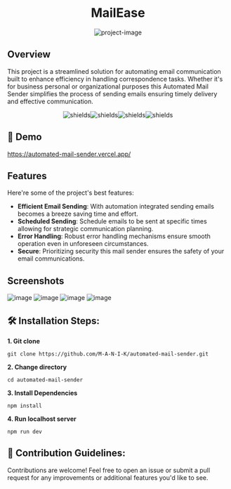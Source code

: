 <h1 align="center" id="title">MailEase</h1>

<p align="center"><img src="https://socialify.git.ci/M-A-N-I-K/automated-mail-sender/image?description=1&amp;descriptionEditable=This%20project%20is%20a%20streamlined%20solution%20for%20automating%20email%20communication%2C%20built%20to%20enhance%20efficiency%20in%20handling%20correspondence%20tasks.%20&amp;font=Raleway&amp;language=1&amp;name=1&amp;owner=1&amp;pattern=Circuit%20Board&amp;stargazers=1&amp;theme=Dark" alt="project-image"></p>

## Overview

<p id="description">This project is a streamlined solution for automating email communication built to enhance efficiency in handling correspondence tasks. Whether it's for business personal or organizational purposes this Automated Mail Sender simplifies the process of sending emails ensuring timely delivery and effective communication.</p>

<p align="center"><img src="https://img.shields.io/badge/typescript-%23007ACC.svg?style=for-the-badge&amp;logo=typescript&amp;logoColor=white" alt="shields"><img src="https://img.shields.io/badge/Next-black?style=for-the-badge&amp;logo=next.js&amp;logoColor=white" alt="shields"><img src="https://img.shields.io/badge/tailwindcss-%2338B2AC.svg?style=for-the-badge&amp;logo=tailwind-css&amp;logoColor=white" alt="shields"><img src="https://img.shields.io/badge/vercel-%23000000.svg?style=for-the-badge&amp;logo=vercel&amp;logoColor=white" alt="shields"></p>

## 🚀 Demo
<a href="https://automated-mail-sender.vercel.app/" target="_blank">https://automated-mail-sender.vercel.app/</a>
  
## Features

Here're some of the project's best features:

*   **Efficient Email Sending**: With automation integrated sending emails becomes a breeze saving time and effort.
*   **Scheduled Sending**: Schedule emails to be sent at specific times allowing for strategic communication planning.
*   **Error Handling**: Robust error handling mechanisms ensure smooth operation even in unforeseen circumstances.
*   **Secure**: Prioritizing security this mail sender ensures the safety of your email communications.

## Screenshots
![image](https://github.com/M-A-N-I-K/automated-mail-sender/assets/95385759/37e9e078-fdf3-4807-b457-71e6f1722c91)
![image](https://github.com/M-A-N-I-K/automated-mail-sender/assets/95385759/0a6ca42b-bf80-4cc0-9c69-37556319b0c0)
![image](https://github.com/M-A-N-I-K/automated-mail-sender/assets/95385759/72ed0f6f-31ec-4d5e-95a4-c3a459533bc7)
![image](https://github.com/M-A-N-I-K/automated-mail-sender/assets/95385759/75cf2a7f-3a74-4ed8-b5d3-bf0236259aa3)



## 🛠️ Installation Steps:

**1. Git clone**

```
git clone https://github.com/M-A-N-I-K/automated-mail-sender.git
```

**2. Change directory**

```
cd automated-mail-sender
```

**3. Install Dependencies**

```
npm install
```

**4. Run localhost server**

```
npm run dev
```

## 🍰 Contribution Guidelines:

Contributions are welcome! Feel free to open an issue or submit a pull request for any improvements or additional features you'd like to see.
